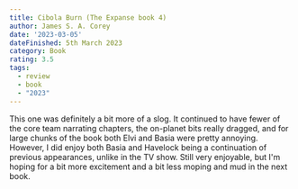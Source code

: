 ```yaml
---
title: Cibola Burn (The Expanse book 4)
author: James S. A. Corey
date: '2023-03-05'
dateFinished: 5th March 2023
category: Book
rating: 3.5
tags:
  - review
  - book
  - "2023"
---
```


This one was definitely a bit more of a slog. It continued to have fewer of the core team narrating chapters, the on-planet bits really dragged, and for large chunks of the book both Elvi and Basia were pretty annoying. However, I did enjoy both Basia and Havelock being a continuation of previous appearances, unlike in the TV show. Still very enjoyable, but I'm hoping for a bit more excitement and a bit less moping and mud in the next book.
